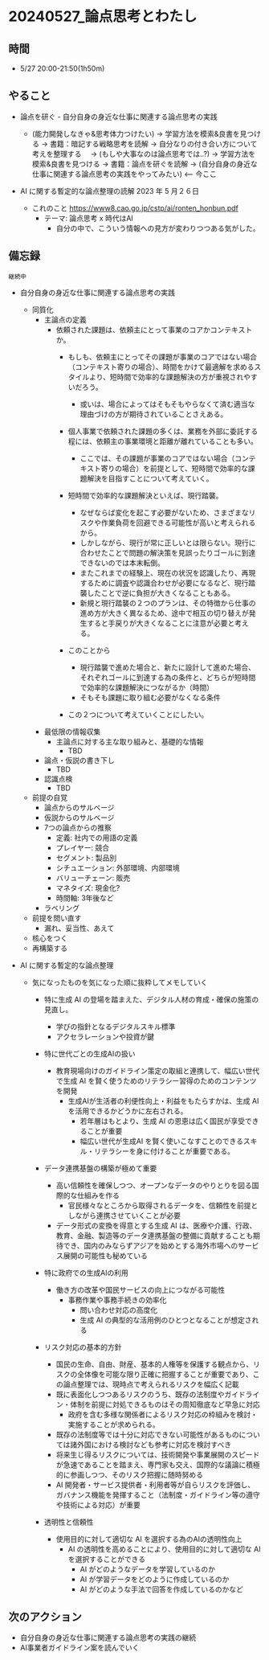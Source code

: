# 20240527_論点思考とわたし

## 時間

- 5/27 20:00-21:50(1h50m)

## やること

- 論点を研ぐ - 自分自身の身近な仕事に関連する論点思考の実践
  - (能力開発しなきゃ&思考体力つけたい) -> 学習方法を模索&良書を見つける -> 書籍：暗記する戦略思考を読解 -> 自分なりの付き合い方について考えを整理する　 -> (もしや大事なのは論点思考では..?) -> 学習方法を模索&良書を見つける -> 書籍：論点を研ぐを読解 -> (自分自身の身近な仕事に関連する論点思考の実践をやってみたい) <-- 今ここ

- AI に関する暫定的な論点整理の読解 2023 年 5 ⽉２６⽇
  - これのこと https://www8.cao.go.jp/cstp/ai/ronten_honbun.pdf
    - テーマ: 論点思考 x 時代はAI
      - 自分の中で、こういう情報への見方が変わりつつある気がした。

## 備忘録

`継続中`

- 自分自身の身近な仕事に関連する論点思考の実践
    - 同質化
        - 主論点の定義
            - 依頼された課題は、依頼主にとって事業のコアかコンテキストか。
                - もしも、依頼主にとってその課題が事業のコアではない場合（コンテキスト寄りの場合）、時間をかけて最適解を求めるスタイルより、短時間で効率的な課題解決の方が重視されやすいだろう。
                    - 或いは、場合によってはそもそもやらなくて済む適当な理由づけの方が期待されていることさえある。

                - 個人事業で依頼された課題の多くは、業務を外部に委託する程には、依頼主の事業環境と距離が離れていることも多い。
                    - ここでは、その課題が事業のコアではない場合（コンテキスト寄りの場合）を前提として、短時間で効率的な課題解決を目指すことについて考えていく。

                - 短時間で効率的な課題解決といえば、現行踏襲。
                    - なぜならば変化を起こす必要がないため、さまざまなリスクや作業負荷を回避できる可能性が高いと考えられるから。
                    - しかしながら、現行が常に正しいとは限らない。現行に合わせたことで問題の解決策を見誤ったりゴールに到達できないのでは本末転倒。
                    - またこれまでの経験上、現在の状況を認識したり、再現するために調査や認識合わせが必要になるなど、現行踏襲したことで逆に負担が大きくなることもある。
                    - 新規と現行踏襲の２つのプランは、その特徴から仕事の進め方が大きく異なるため、途中で相互の切り替えが発生すると手戻りが大きくなることに注意が必要と考える。

                - このことから
                    - 現行踏襲で進めた場合と、新たに設計して進めた場合、それぞれゴールに到達する為の条件と、どちらが短時間で効率的な課題解決につながるか（時間）
                    - そもそも課題に取り組む必要がなくなる条件

                - この２つについて考えていくことにしたい。
        - 最低限の情報収集
          - 主論点に対する主な取り組みと、基礎的な情報
            - TBD
        - 論点・仮説の書き下し
            - TBD
        - 認識点検
            - TBD
    - 前提の自覚
        - 論点からのサルベージ
        - 仮説からのサルベージ
        - 7つの論点からの推察
            - 定義: 社内での用語の定義
            - プレイヤー: 競合
            - セグメント: 製品別
            - シチュエーション: 外部環境、内部環境
            - バリューチェーン: 販売
            - マネタイズ: 現金化?
            - 時間軸: 3年後など
        - ラベリング
    - 前提を問い直す
        - 漏れ、妥当性、あえて
    - 核心をつく
    - 再構築する

- AI に関する暫定的な論点整理 
  - 気になったものを気になった順に抜粋してメモしていく

    - 特に⽣成 AI の登場を踏まえた、デジタル⼈材の育成・確保の施策の⾒直し。
      - 学びの指針となるデジタルスキル標準
      - アクセラレーションや投資が鍵
    - 特に世代ごとの生成AIの扱い
      - 教育現場向けのガイドライン策定の取組と連携して、幅広い世代で⽣成 AI を賢く使うためのリテラシー習得のためのコンテンツを開発
        - 生成AIが⽣活者の利便性向上・利益をもたらすかは、⽣成 AI を活⽤できるかどうかに左右される。
          - 若年層はもとより、⽣成 AI の恩恵は広く国⺠が享受できることが重要
          - 幅広い世代が⽣成AI を賢く使いこなすことのできるスキル・リテラシーを⾝に付けることが重要である。
    - データ連携基盤の構築が極めて重要
      - ⾼い信頼性を確保しつつ、オープンなデータのやりとりを図る国際的な仕組みを作る
        - 官⺠様々なところから取得されるデータを、信頼性を前提としながら連携させていくことが必要
      - データ形式の変換を得意とする⽣成 AI は、医療や介護、⾏政、教育、⾦融、製造等のデータ連携基盤の整備に貢献することも期待でき、国内のみならずアジアを始めとする海外市場へのサービス展開の可能性も秘めている
    - 特に政府での生成AIの利用
      - 働き⽅の改⾰や国⺠サービスの向上につながる可能性
        - 事務作業や事務⼿続きの効率化
          - 問い合わせ対応の⾼度化
          - ⽣成 AI の典型的な活⽤例のひとつとなることが想定される
    - リスク対応の基本的⽅針
      - 国⺠の⽣命、⾃由、財産、基本的⼈権等を保護する観点から、リスクの全体像を可能な限り正確に把握することが重要であり、この論点整理では、現時点で考えられるリスクを幅広く記載
      - 既に表⾯化しつつあるリスクのうち、既存の法制度やガイドライン・体制を前提に対処できるものはその周知徹底など早急に対応
        - 政府を含む多様な関係者によるリスク対応の枠組みを検討・実施することが求められる。
      - 既存の法制度等では⼗分に対応できない可能性があるものについては諸外国における検討なども参考に対応を検討すべき
      - 将来⽣じ得るリスクについては、技術開発や事業展開のスピードが急速であることを踏まえ、専⾨家も交え、国際的な議論に積極的に参画しつつ、そのリスク把握に随時努める
      -  AI 開発者・サービス提供者・利⽤者等が⾃らリスクを評価し、ガバナンス機能を発揮すること（法制度・ガイドライン等の遵守や技術による対応）が重要

    - 透明性と信頼性
      - 使⽤⽬的に対して適切な AI を選択する為のAIの透明性向上
        - AI の透明性を⾼めることにより、使⽤⽬的に対して適切な AI を選択することができる
            - AI がどのようなデータを学習しているのか
            - AI が学習データをどのように作成しているのか
            - AI がどのような⼿法で回答を作成しているのかなど
        

## 次のアクション

- 自分自身の身近な仕事に関連する論点思考の実践の継続
- AI事業者ガイドライン案を読んでいく

